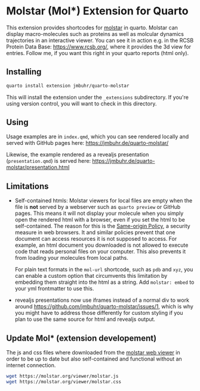 # Molstar (Mol*) Extension for Quarto

This extension provides shortcodes for [molstar](https://github.com/molstar/molstar) in quarto.
Molstar can display macro-molecules such as proteins as well as molcular dynamics trajectories in an interactive viewer.
You can see it in action e.g. in the RCSB Protein Data Base: <https://www.rcsb.org/>, where it provides the 3d view for entries.
Follow me, if you want this right in your quarto reports (html only).

## Installing

```sh
quarto install extension jmbuhr/quarto-molstar
```

This will install the extension under the `_extensions` subdirectory.
If you're using version control, you will want to check in this directory.

## Using

Usage examples are in `index.qmd`, which you can see rendered locally and served with GitHub pages here: 
<https://jmbuhr.de/quarto-molstar/>

Likewise, the example rendered as a revealjs presentation (`presentation.qmd`) is served here:
<https://jmbuhr.de/quarto-molstar/presentation.html>

## Limitations

- Self-contained htmls:
  Molstar viewers for local files are empty when the file is **not** served by a webserver such as `quarto preview` or GitHub pages.
  This means it will not display your molecule when you simply open the rendered html with a browser,
  even if you set the html to be self-contained.
  The reason for this is the [Same-origin Policy](https://developer.mozilla.org/en-US/docs/Glossary/Same-origin_policy), a security measure in web browsers.
  It and similar policies prevent that one document can access resources it is not supposed to access.
  For example, an html document you downloaded is not allowed to execute code that reads personal files on your computer.
  This also prevents it from loading your molecules from local paths.

  For plain text formats in the `mol-url` shortcode, such as `pdb` and `xyz`, you can enable a custom option that circumvents this limitation 
  by embedding them straight into the html as a string.
  Add `molstar: embed` to your yml frontmatter to use this.
- revealjs presentations now use iframes instead of a normal div to work around https://github.com/jmbuhr/quarto-molstar/issues/1,
  which is why you might have to address those differently for custom styling if you plan to use the same source for html and revealjs output.

## Update Mol* (extension developement)

The js and css files where downloaded from the [molstar web viewer](https://molstar.org/viewer/) in order to be up to date but also self-contained and functional without an internet connection. 

```bash
wget https://molstar.org/viewer/molstar.js
wget https://molstar.org/viewer/molstar.css
```


